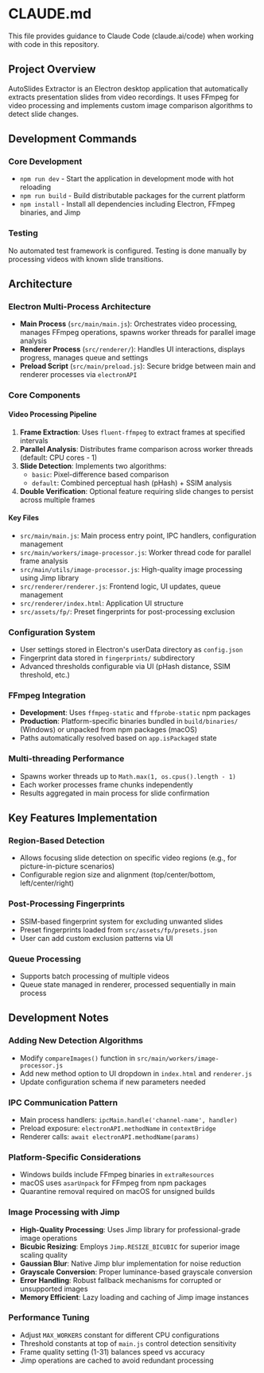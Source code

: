 # CLAUDE.md

This file provides guidance to Claude Code (claude.ai/code) when working with code in this repository.

## Project Overview

AutoSlides Extractor is an Electron desktop application that automatically extracts presentation slides from video recordings. It uses FFmpeg for video processing and implements custom image comparison algorithms to detect slide changes.

## Development Commands

### Core Development
- `npm run dev` - Start the application in development mode with hot reloading
- `npm run build` - Build distributable packages for the current platform
- `npm install` - Install all dependencies including Electron, FFmpeg binaries, and Jimp

### Testing
No automated test framework is configured. Testing is done manually by processing videos with known slide transitions.

## Architecture

### Electron Multi-Process Architecture
- **Main Process** (`src/main/main.js`): Orchestrates video processing, manages FFmpeg operations, spawns worker threads for parallel image analysis
- **Renderer Process** (`src/renderer/`): Handles UI interactions, displays progress, manages queue and settings
- **Preload Script** (`src/main/preload.js`): Secure bridge between main and renderer processes via `electronAPI`

### Core Components

#### Video Processing Pipeline
1. **Frame Extraction**: Uses `fluent-ffmpeg` to extract frames at specified intervals
2. **Parallel Analysis**: Distributes frame comparison across worker threads (default: CPU cores - 1)
3. **Slide Detection**: Implements two algorithms:
   - `basic`: Pixel-difference based comparison
   - `default`: Combined perceptual hash (pHash) + SSIM analysis
4. **Double Verification**: Optional feature requiring slide changes to persist across multiple frames

#### Key Files
- `src/main/main.js`: Main process entry point, IPC handlers, configuration management
- `src/main/workers/image-processor.js`: Worker thread code for parallel frame analysis
- `src/main/utils/image-processor.js`: High-quality image processing using Jimp library
- `src/renderer/renderer.js`: Frontend logic, UI updates, queue management
- `src/renderer/index.html`: Application UI structure
- `src/assets/fp/`: Preset fingerprints for post-processing exclusion

### Configuration System
- User settings stored in Electron's userData directory as `config.json`
- Fingerprint data stored in `fingerprints/` subdirectory
- Advanced thresholds configurable via UI (pHash distance, SSIM threshold, etc.)

### FFmpeg Integration
- **Development**: Uses `ffmpeg-static` and `ffprobe-static` npm packages
- **Production**: Platform-specific binaries bundled in `build/binaries/` (Windows) or unpacked from npm packages (macOS)
- Paths automatically resolved based on `app.isPackaged` state

### Multi-threading Performance
- Spawns worker threads up to `Math.max(1, os.cpus().length - 1)`
- Each worker processes frame chunks independently
- Results aggregated in main process for slide confirmation

## Key Features Implementation

### Region-Based Detection
- Allows focusing slide detection on specific video regions (e.g., for picture-in-picture scenarios)
- Configurable region size and alignment (top/center/bottom, left/center/right)

### Post-Processing Fingerprints
- SSIM-based fingerprint system for excluding unwanted slides
- Preset fingerprints loaded from `src/assets/fp/presets.json`
- User can add custom exclusion patterns via UI

### Queue Processing
- Supports batch processing of multiple videos
- Queue state managed in renderer, processed sequentially in main process

## Development Notes

### Adding New Detection Algorithms
- Modify `compareImages()` function in `src/main/workers/image-processor.js`
- Add new method option to UI dropdown in `index.html` and `renderer.js`
- Update configuration schema if new parameters needed

### IPC Communication Pattern
- Main process handlers: `ipcMain.handle('channel-name', handler)`
- Preload exposure: `electronAPI.methodName` in `contextBridge`
- Renderer calls: `await electronAPI.methodName(params)`

### Platform-Specific Considerations
- Windows builds include FFmpeg binaries in `extraResources`
- macOS uses `asarUnpack` for FFmpeg from npm packages
- Quarantine removal required on macOS for unsigned builds

### Image Processing with Jimp
- **High-Quality Processing**: Uses Jimp library for professional-grade image operations
- **Bicubic Resizing**: Employs `Jimp.RESIZE_BICUBIC` for superior image scaling quality
- **Gaussian Blur**: Native Jimp blur implementation for noise reduction
- **Grayscale Conversion**: Proper luminance-based grayscale conversion
- **Error Handling**: Robust fallback mechanisms for corrupted or unsupported images
- **Memory Efficient**: Lazy loading and caching of Jimp image instances

### Performance Tuning
- Adjust `MAX_WORKERS` constant for different CPU configurations
- Threshold constants at top of `main.js` control detection sensitivity
- Frame quality setting (1-31) balances speed vs accuracy
- Jimp operations are cached to avoid redundant processing